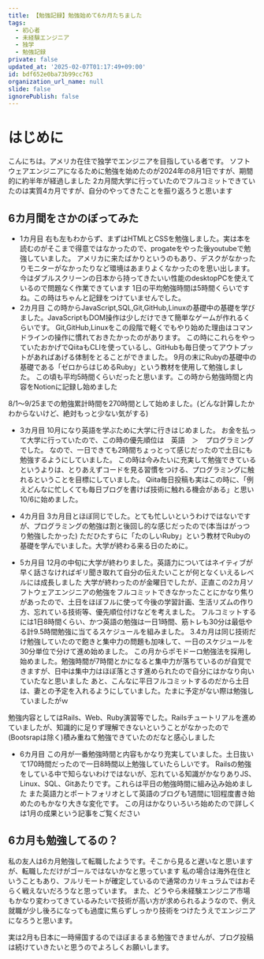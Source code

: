 ```yaml
---
title: 【勉強記録】勉強始めて6カ月たちました
tags:
  - 初心者
  - 未経験エンジニア
  - 独学
  - 勉強記録
private: false
updated_at: '2025-02-07T01:17:49+09:00'
id: bdf652e0ba73b99cc763
organization_url_name: null
slide: false
ignorePublish: false
---
```

# はじめに
こんにちは。アメリカ在住で独学でエンジニアを目指している者です。
ソフトウェアエンジニアになるために勉強を始めたのが2024年の8月1日ですが、期間的に約半年が経過しました
2カ月間大学に行っていたのでフルコミットできていたのは実質4カ月ですが、自分のやってきたことを振り返ろうと思います

## 6カ月間をさかのぼってみた
* 1カ月目
右も左もわからず、まずはHTMLとCSSを勉強しました。実は本を読むのがそこまで得意ではなかったので、progateをやった後youtubeで勉強していました。
アメリカに来たばかりというのもあり、デスクがなかったりモニターがなかったりなど環境はあまりよくなかったのを思い出します。
今はダブルスクリーンの日本から持ってきたいい性能のdesktopPCを使えているので問題なく作業できています
1日の平均勉強時間は5時間くらいですね。この時はちゃんと記録をつけていませんでした。
* 2カ月目
この時からJavaScript,SQL,Git,GitHub,Linuxの基礎中の基礎を学びました。JavaScriptもDOM操作は少しだけできて簡単なゲームが作れるくらいです。
Git,GitHub,Linuxをこの段階で軽くでもやり始めた理由はコマンドラインの操作に慣れておきたかったのがあります。
この時にこれらをやっていたおかげでQiitaもCLIを使っているし、GitHubも毎日使ってアウトプットがあればあげる体制をとることができました。
9月の末にRubyの基礎中の基礎である「ゼロからはじめるRuby」という教材を使用して勉強しました。
この頃も平均5時間くらいだったと思います。この時から勉強時間と内容をNotionに記録し始めました

8/1～9/25までの勉強累計時間を270時間として始めました。(どんな計算したかわからないけど、絶対もっと少ない気がする)

* 3カ月目
10月になり英語を学ぶために大学に行きはじめました。
お金を払って大学に行っていたので、この時の優先順位は　英語　＞　プログラミングでした。
なので、一日できても2時間ちょっとって感じだったので土日にも勉強するようにしていました。
この時は今みたいに充実して勉強できているというよりは、とりあえずコードを見る習慣をつける、プログラミングに触れるということを目標にしていました。
Qiita毎日投稿も実はこの時に、「例えどんなに忙しくても毎日ブログを書けば技術に触れる機会がある」と思い10/6に始めました。

* 4カ月目
3カ月目とほぼ同じでした。とても忙しいというわけではないですが、プログラミングの勉強は割と後回し的な感じだったので(本当はがっつり勉強したかった)
ただひたすらに「たのしいRuby」という教材でRubyの基礎を学んでいました。大学が終わる来る日のために。

* 5カ月目
12月の中旬に大学が終わりました。英語力についてはネイティブが早く話さなければギリ聞き取れて自分の伝えたいことが何となくいえるレベルには成長しました
大学が終わったのが金曜日でしたが、正直この2カ月ソフトウェアエンジニアの勉強をフルコミットできなかったことにかなり焦りがあったので、土日をほぼフルに使って今後の学習計画、生活リズムの作り方、忘れている技術等、優先順位付けなどを考えました。
フルコミットするには1日8時間くらい、かつ英語の勉強は一日1時間、筋トレも30分は最低やる計9.5時間勉強に当てるスケジュールを組みました。
3.4カ月は同じ技術だけ勉強していたので飽きと集中力の問題も加味して、一日のスケジュールを30分単位で分けて進め始めました。
この月からポモドーロ勉強法を採用し始めました。勉強時間が7時間とかになると集中力が落ちているのが自覚できますが、日中は集中力はほぼ落とさす進められたので自分にはかなり向いていたなと思いました
あと、こんなに平日フルコミットするのだから土日は、妻との予定を入れるようにしていました。たまに予定がない際は勉強していましたがｗ

勉強内容としてはRails、Web、Ruby演習等でした。Railsチュートリアルを進めていましたが、知識的に足りず理解できないということがなかったので(Bootsrapは除く)積み重ねて勉強できていたのだなと感心しました

* 6カ月目
この月が一番勉強時間と内容もかなり充実していました。土日抜いて170時間だったので一日8時間以上勉強していたらしいです。
Railsの勉強をしている中で知らないわけではないが、忘れている知識がかなりありJS、Linux、SQL、Gitあたりです。これらは平日の勉強時間に組み込み始めました
また英語力とポートフォリオとして英語のブログも1週間に1回程度書き始めたのもかなり大きな変化です。
この月はかなりいろいろ始めたので詳しくは1月の成果という記事をご覧ください


## 6カ月も勉強してるの？
私の友人は6カ月勉強して転職したようです。そこから見ると遅いなと思いますが、転職しただけがゴールではないかなと思っています
私の場合は海外在住ということもあり、フルリモートが確定しているので通常のカリキュラムではおそらく戦えないだろうなと思っています。
また、どうやら未経験エンジニア市場もかなり変わってきているみたいで技術が高い方が求められるようなので、例え就職が少し後ろになっても過度に焦らずしっかり技術をつけたうえでエンジニアになろうと思います。

実は2月も日本に一時帰国するのでほぼまるまる勉強できませんが、ブログ投稿は続けていきたいと思うのでよろしくお願いします。
